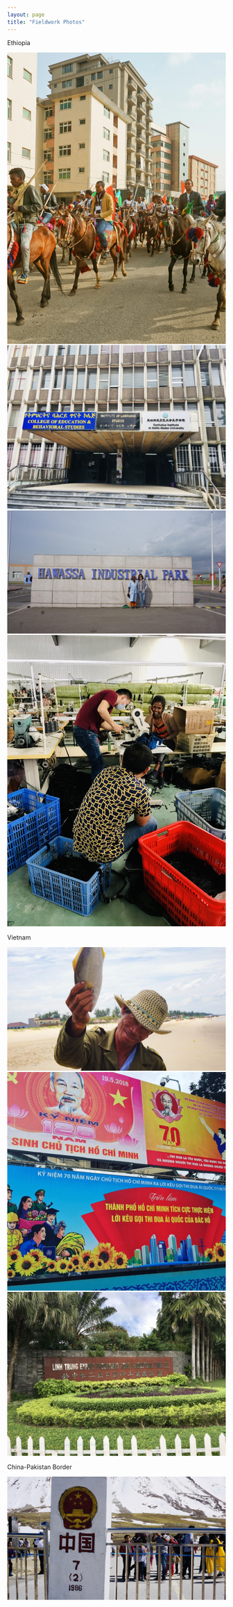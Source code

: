 ```yaml
---
layout: page
title: "Fieldwork Photos"
--- 
```

Ethiopia

<img src="https://raw.githubusercontent.com/keyitang94/keyitang94.github.io/master/Images/Ethiopia1.jpg">

<img src="https://raw.githubusercontent.com/keyitang94/keyitang94.github.io/master/Images/Ethiopia2.jpg">

<img src="https://raw.githubusercontent.com/keyitang94/keyitang94.github.io/master/Images/Ethiopia3.jpg">

<img src="https://raw.githubusercontent.com/keyitang94/keyitang94.github.io/master/Images/Ethiopia4.jpg">

Vietnam

<img src="https://raw.githubusercontent.com/keyitang94/keyitang94.github.io/master/Images/Vietnam4.jpg">

<img src="https://raw.githubusercontent.com/keyitang94/keyitang94.github.io/master/Images/Vietnam2.jpg">

<img src="https://raw.githubusercontent.com/keyitang94/keyitang94.github.io/master/Images/Vietnam3.jpg">

China-Pakistan Border

<img src="https://raw.githubusercontent.com/keyitang94/keyitang94.github.io/master/Images/China-Parksitan%20Border.jpg">
